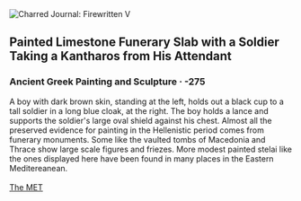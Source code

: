 <div class="artwork-of-the-day">
  <div class="container">
    <div class="img-wrapper">
      <img
        src="https://uploads0.wikiart.org/00237/images/ancient-greek-painting/painted-limestone-funerary-slab-with-a-soldier-taking-a-kantharos-from-his-attendant-275.jpg!Large.jpg"
        alt="Charred Journal: Firewritten V" />
    </div>
    <div class="artwork-detail">
      <div class="artwork-origin"> 
        <h2 class="artwork-name">Painted Limestone Funerary Slab with a Soldier Taking a Kantharos from His Attendant</h2>
        <h3 class="artist">
          Ancient Greek Painting and Sculpture
                    ·  -275
        </h3>
      </div>
      <p class="description">
        <span class="artwork-description-text ng-binding" ng-bind-html="viewModel.ArtworkOfTheDay.Description | unsafe">A boy with dark brown skin, standing at the left, holds out a black cup to a tall soldier in a long blue cloak, at the right. The boy holds a lance and supports the soldier's large oval shield against his chest. Almost all the preserved evidence for painting in the Hellenistic period comes from funerary monuments. Some like the vaulted tombs of Macedonia and Thrace show large scale figures and friezes. More modest painted stelai like the ones displayed here have been found in many places in the Eastern Meditereanean.<br><br><a target="_blank" href="https://www.metmuseum.org/art/collection/search/247111">The MET</a></span>
                        <div class="text-shadow-container" ng-show="showShadow" style=""></div>
      </p>
    </div>
  </div>

</div>
